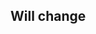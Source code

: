 ## Will change

<!-- <values.willChange> -->

<!-- </values.willChange> -->

<!-- <variants.willChange> -->

<!-- </variants.willChange> -->
